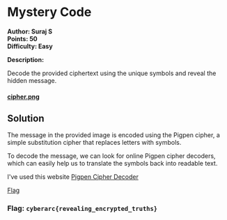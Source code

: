 # Mystery Code

**Author: Suraj S**  
**Points: 50**  
**Difficulty: Easy**  

**Description:**  

Decode the provided ciphertext using the unique symbols and reveal the hidden message.

#### [cipher.png](cipher.png)

## Solution

The message in the provided image is encoded using the Pigpen cipher, a simple substitution cipher that replaces letters with symbols.

To decode the message, we can look for online Pigpen cipher decoders, which can easily help us to translate the symbols back into readable text.

I've used this website
[Pigpen Cipher Decoder](https://www.dcode.fr/pigpen-cipher)

[Flag](flag.png)

### **Flag: `cyberarc{revealing_encrypted_truths}`**